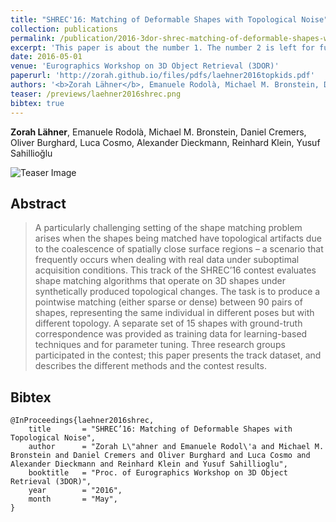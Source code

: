 ```yaml
---
title: "SHREC'16: Matching of Deformable Shapes with Topological Noise"
collection: publications
permalink: /publication/2016-3dor-shrec-matching-of-deformable-shapes-with-topological-noise
excerpt: 'This paper is about the number 1. The number 2 is left for future work.'
date: 2016-05-01
venue: 'Eurographics Workshop on 3D Object Retrieval (3DOR)'
paperurl: 'http://zorah.github.io/files/pdfs/laehner2016topkids.pdf'
authors: '<b>Zorah Lähner</b>, Emanuele Rodolà, Michael M. Bronstein, Daniel Cremers'
teaser: /previews/laehner2016shrec.png
bibtex: true
---
```


<b>Zorah Lähner</b>, Emanuele Rodolà, Michael M. Bronstein, Daniel Cremers, Oliver Burghard, Luca Cosmo, Alexander Dieckmann, Reinhard Klein, Yusuf Sahillioğlu

<img class="pub_teaser" src="{{ site.url }}/previews/laehner2016shrec.png" alt="Teaser Image" title="teaser" />

## Abstract

> A particularly challenging setting of the shape matching problem arises when the shapes being matched have topological artifacts due to the coalescence of spatially close surface regions – a scenario that frequently occurs when dealing with real data under suboptimal acquisition conditions. This track of the SHREC’16 contest evaluates shape matching algorithms that operate on 3D shapes under synthetically produced topological changes. The task is to produce a pointwise matching (either sparse or dense) between 90 pairs of shapes, representing the same individual in different poses but with different topology. A separate set of 15 shapes with ground-truth correspondence was provided as training data for learning-based techniques and for parameter tuning. Three research groups participated in the contest; this paper presents the track dataset, and describes the different methods and the contest results.

## Bibtex

    @InProceedings{laehner2016shrec,
        title 		= "SHREC’16: Matching of Deformable Shapes with Topological Noise",
        author 		= "Zorah L\"ahner and Emanuele Rodol\'a and Michael M. Bronstein and Daniel Cremers and Oliver Burghard and Luca Cosmo and Alexander Dieckmann and Reinhard Klein and Yusuf Sahillioglu",
        booktitle 	= "Proc. of Eurographics Workshop on 3D Object Retrieval (3DOR)",
        year 		= "2016",
        month 		= "May",
    }
